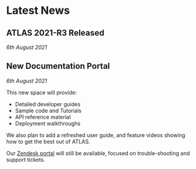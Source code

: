 # Latest News

## ATLAS 2021-R3 Released
_6th August 2021_

## New Documentation Portal
_6th August 2021_

This new space will provide:

* Detailed developer guides
* Sample code and Tutorials
* API reference material
* Deployment walkthroughs

We also plan to add a refreshed user guide, and feature videos showing how to get the best out of ATLAS.

Our [Zendesk portal](https://mclarenappliedtechnologies.zendesk.com/hc/en-us) will still be available, focused on trouble-shooting and support tickets.
